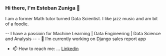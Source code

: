 ### Hi there, I'm Esteban Zuniga 👋
I am a former Math tutor turned Data Scientist. I like jazz music and am bit of a foodie.


-- I have a passioin for Machine Learning | Data Engineering | Data Science and Analysis
-- - 🌱 I’m currently working on Django sales report app

- 📫 How to reach me: ... [Linkedin](https://www.linkedin.com/in/esteban-zuniga-b6460091/)

<!--
**Ezuniga13/Ezuniga13** is a ✨ _special_ ✨ repository because its `README.md` (this file) appears on your GitHub profile.

Here are some ideas to get you started:

- 🔭 I’m currently working on ...
- 🌱 I’m currently learning ...
- 👯 I’m looking to collaborate on ...
- 🤔 I’m looking for help with ...
- 💬 Ask me about ...
- 📫 How to reach me: ...
- 😄 Pronouns: ...
- ⚡ Fun fact: ...
-->
